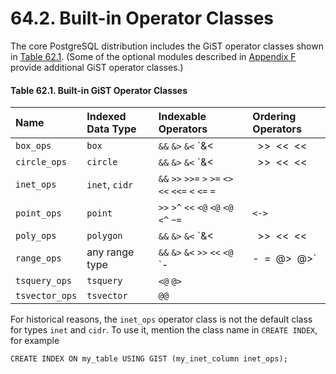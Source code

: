 # 64.2. Built-in Operator Classes

The core PostgreSQL distribution includes the GiST operator classes shown in [Table 62.1](https://www.postgresql.org/docs/10/static/gist-builtin-opclasses.html#GIST-BUILTIN-OPCLASSES-TABLE). \(Some of the optional modules described in [Appendix F](https://www.postgresql.org/docs/10/static/contrib.html) provide additional GiST operator classes.\)

#### **Table 62.1. Built-in GiST Operator Classes**

| Name | Indexed Data Type | Indexable Operators | Ordering Operators |
| :--- | :--- | :--- | :--- |
| `box_ops` | `box` | `&&` `&>` `&<` `&<|` `>>` `<<` `<<|` `<@` `@>` `@` `|&>` `|>>` `~` `~=` |  |
| `circle_ops` | `circle` | `&&` `&>` `&<` `&<|` `>>` `<<` `<<|` `<@` `@>` `@` `|&>` `|>>` `~` `~=` | `<->` |
| `inet_ops` | `inet`, `cidr` | `&&` `>>` `>>=` `>` `>=` `<>` `<<` `<<=` `<` `<=` `=` |  |
| `point_ops` | `point` | `>>` `>^` `<<` `<@` `<@` `<@` `<^` `~=` | `<->` |
| `poly_ops` | `polygon` | `&&` `&>` `&<` `&<|` `>>` `<<` `<<|` `<@` `@>` `@` `|&>` `|>>` `~` `~=` | `<->` |
| `range_ops` | any range type | `&&` `&>` `&<` `>>` `<<` `<@` `-|-` `=` `@>` `@>` |  |
| `tsquery_ops` | `tsquery` | `<@` `@>` |  |
| `tsvector_ops` | `tsvector` | `@@` |  |

For historical reasons, the `inet_ops` operator class is not the default class for types `inet` and `cidr`. To use it, mention the class name in `CREATE INDEX`, for example

```text
CREATE INDEX ON my_table USING GIST (my_inet_column inet_ops);
```


